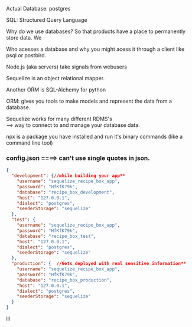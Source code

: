 Actual Database: postgres


SQL: Structured Query Language

Why do we use databases?
So that products have a place to permanently store data. We

Who acesses a database and why you might acess it through a client like psql or postbird.


Node.js (aka servers) take signals from webusers 




Sequelize is an object relational mapper. 



Another ORM is SQL-Alchemy for python


ORM: 
gives you tools to make models and represent the data from a database. 



Sequelize works for many different RDMS's    
--> way to connect to and manage your database data.





npx is a package you have installed and run it's binary commands (like a command line tool) 


### config.json ====> can't use single quotes in json.  


```json
{
  "development": {//while building your app**
    "username": "sequelize_recipe_box_app",
    "password": "HfKfK79k",
    "database": "recipe_box_development",
    "host": "127.0.0.1",
    "dialect": "postgres",
    "seederStorage": "sequelize"
  },
  "test": {
    "username": "sequelize_recipe_box_app",
    "password": "HfKfK79k",
    "database": "recipe_box_test",
    "host": "127.0.0.1",
    "dialect": "postgres",
    "seederStorage": "sequelize"
  },
  "production": {  //Gets deployed with real sensitive information**
    "username": "sequelize_recipe_box_app",
    "password": "HfKfK79k",
    "database": "recipe_box_production",
    "host": "127.0.0.1",
    "dialect": "postgres",
    "seederStorage": "sequelize"
  }
}
```


lll
